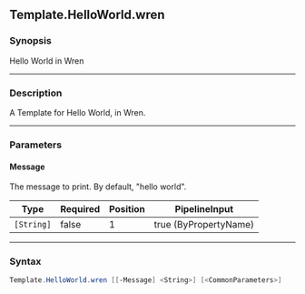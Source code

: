 Template.HelloWorld.wren
------------------------

### Synopsis
Hello World in Wren

---

### Description

A Template for Hello World, in Wren.

---

### Parameters
#### **Message**
The message to print.  By default, "hello world".

|Type      |Required|Position|PipelineInput        |
|----------|--------|--------|---------------------|
|`[String]`|false   |1       |true (ByPropertyName)|

---

### Syntax
```PowerShell
Template.HelloWorld.wren [[-Message] <String>] [<CommonParameters>]
```
